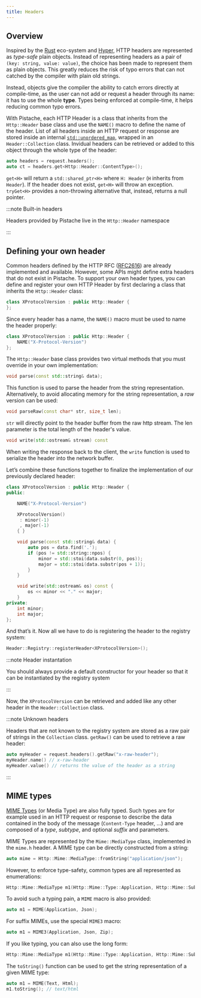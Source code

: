 ```yaml
---
title: Headers
---
```


<!--
SPDX-FileCopyrightText: 2016 Mathieu Stefani
SPDX-FileCopyrightText: 2021 Andrea Pappacoda

SPDX-License-Identifier: Apache-2.0
-->

## Overview

Inspired by the [Rust](https://www.rust-lang.org) eco-system and [Hyper](https://hyper.rs), HTTP headers are represented as _type-safe_ plain objects. Instead of representing headers as a pair of `(key: string, value: value)`, the choice has been made to represent them as plain objects. This greatly reduces the risk of typo errors that can not catched by the compiler with plain old strings.

Instead, objects give the compiler the ability to catch errors directly at compile-time, as the user can not add or request a header through its name: it has to use the whole **type**. Types being enforced at compile-time, it helps reducing common typo errors.

With Pistache, each HTTP Header is a class that inherits from the `Http::Header` base class and use the `NAME()` macro to define the name of the header. List of all headers inside an HTTP request or response are stored inside an internal [`std::unordered_map`](https://en.cppreference.com/w/cpp/container/unordered_map), wrapped in an `Header::Collection` class. Invidual headers can be retrieved or added to this object through the whole type of the header:

```cpp
auto headers = request.headers();
auto ct = headers.get<Http::Header::ContentType>();
```

`get<H>` will return a `std::shared_ptr<H>` where `H: Header` (`H` inherits from `Header`). If the header does not exist, `get<H>` will throw an exception. `tryGet<H>` provides a non-throwing alternative that, instead, returns a null pointer.

:::note Built-in headers

Headers provided by Pistache live in the `Http::Header` namespace

:::

## Defining your own header

Common headers defined by the HTTP RFC ([RFC2616](https://pretty-rfc.herokuapp.com/RFC2616)) are already implemented and available. However, some APIs might define extra headers that do not exist in Pistache. To support your own header types, you can define and register your own HTTP Header by first declaring a class that inherits the `Http::Header` class:

```cpp
class XProtocolVersion : public Http::Header {
};
```

Since every header has a name, the `NAME()` macro must be used to name the header properly:

```cpp
class XProtocolVersion : public Http::Header {
    NAME("X-Protocol-Version")
};
```

The `Http::Header` base class provides two virtual methods that you must override in your own implementation:

```cpp
void parse(const std::string& data);
```

This function is used to parse the header from the string representation. Alternatively, to avoid allocating memory for the string representation, a _raw_ version can be used:

```cpp
void parseRaw(const char* str, size_t len);
```

`str` will directly point to the header buffer from the raw http stream. The len parameter is the total length of the header's value.

```cpp
void write(std::ostream& stream) const
```

When writing the response back to the client, the `write` function is used to serialize the header into the network buffer.

Let’s combine these functions together to finalize the implementation of our previously declared header:

```cpp
class XProtocolVersion : public Http::Header {
public:

    NAME("X-Protocol-Version")

    XProtocolVersion()
     : minor(-1)
     , major(-1)
    { }

    void parse(const std::string& data) {
        auto pos = data.find('.');
        if (pos != std::string::npos) {
            minor = std::stoi(data.substr(0, pos));
            major = std::stoi(data.substr(pos + 1));
        }
    }

    void write(std::ostream& os) const {
        os << minor << "." << major;
    }
private:
    int minor;
    int major;
};
```

And that’s it. Now all we have to do is registering the header to the registry system:

```cpp
Header::Registry::registerHeader<XProtocolVersion>();
```

:::note Header instantation

You should always provide a default constructor for your header so that it can be instantiated by the registry system

:::

Now, the `XProtocolVersion` can be retrieved and added like any other header in the `Header::Collection` class.

:::note Unknown headers

Headers that are not known to the registry system are stored as a raw pair of strings in the `Collection` class. `getRaw()` can be used to retrieve a raw header:

```cpp
auto myHeader = request.headers().getRaw("x-raw-header");
myHeader.name() // x-raw-header
myHeader.value() // returns the value of the header as a string
```

:::

## MIME types

[MIME Types](https://en.wikipedia.org/wiki/Media_type) (or Media Type) are also fully typed. Such types are for example used in an HTTP request or response to describe the data contained in the body of the message (`Content-Type` header, …) and are composed of a _type_, _subtype_, and optional _suffix_ and parameters.

MIME Types are represented by the `Mime::MediaType` class, implemented in the `mime.h` header. A MIME type can be directly constructed from a string:

```cpp
auto mime = Http::Mime::MediaType::fromString("application/json");
```

However, to enforce type-safety, common types are all represented as enumerations:

```cpp
Http::Mime::MediaType m1(Http::Mime::Type::Application, Http::Mime::Subtype::Json);
```

To avoid such a typing pain, a `MIME` macro is also provided:

```cpp
auto m1 = MIME(Application, Json);
```

For suffix MIMEs, use the special `MIME3` macro:

```cpp
auto m1 = MIME3(Application, Json, Zip);
```

If you like typing, you can also use the long form:

```cpp
Http::Mime::MediaType m1(Http::Mime::Type::Application, Http::Mime::Subtype::Json, Http::Mime::Suffix::Zip);
```

The `toString()` function can be used to get the string representation of a given MIME type:

```cpp
auto m1 = MIME(Text, Html);
m1.toString(); // text/html
```
